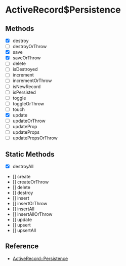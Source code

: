 # ActiveRecord$Persistence

## Methods

- [x] destroy
- [ ] destroyOrThrow
- [x] save
- [x] saveOrThrow
- [ ] delete
- [ ] isDestroyed
- [ ] increment
- [ ] incrementOrThrow
- [ ] isNewRecord
- [ ] isPersisted
- [ ] toggle
- [ ] toggleOrThrow
- [ ] touch
- [x] update
- [ ] updateOrThrow
- [ ] updateProp
- [ ] updateProps
- [ ] updatePropsOrThrow

## Static Methods

- [x] destroyAll
- [] create
- [] createOrThrow
- [] delete
- [] destroy
- [] insert
- [] insertOrThrow
- [] insertAll
- [] insertAllOrThrow
- [] update
- [] upsert
- [] upsertAll

## Reference

- [ActiveRecord::Persistence](https://api.rubyonrails.org/classes/ActiveRecord/Persistence.html)
